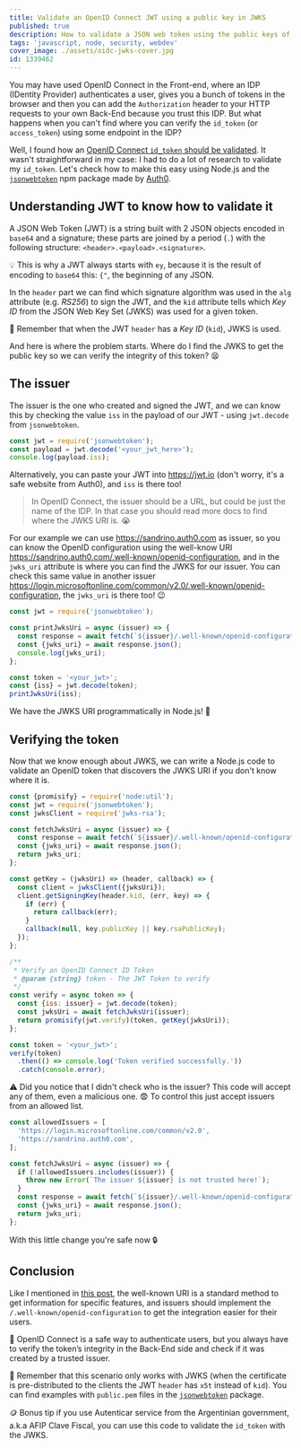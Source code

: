 ```yaml
---
title: Validate an OpenID Connect JWT using a public key in JWKS
published: true
description: How to validate a JSON web token using the public keys of the issuer
tags: 'javascript, node, security, webdev'
cover_image: ./assets/oidc-jwks-cover.jpg
id: 1339462
---
```


You may have used OpenID Connect in the Front-end, where an IDP (IDentity Provider) authenticates a user, gives you a bunch of tokens in the browser and then you can add the `Authorization` header to your HTTP requests to your own Back-End because you trust this IDP. But what happens when you can't find where you can verify the `id_token` (or `access_token`) using some endpoint in the IDP?

Well, I found how an [OpenID Connect `id_token` should be validated](https://curity.io/resources/learn/validating-an-id-token/). It wasn't straightforward in my case: I had to do a lot of research to validate my `id_token`. Let's check how to make this easy using Node.js and the [`jsonwebtoken`](https://github.com/auth0/node-jsonwebtoken) npm package made by [Auth0](https://auth0.com).

## Understanding JWT to know how to validate it

A JSON Web Token (JWT) is a string built with 2 JSON objects encoded in `base64` and a signature; these parts are joined by a period (`.`) with the following structure: `<header>.<payload>.<signature>`.

💡 This is why a JWT always starts with `ey`, because it is the result of encoding to `base64` this: `{"`, the beginning of any JSON.

In the `header` part we can find which signature algorithm was used in the `alg` attribute (e.g. _RS256_) to sign the JWT, and the `kid` attribute tells which _Key ID_ from the JSON Web Key Set (JWKS) was used for a given token.

🧠 Remember that when the JWT `header` has a _Key ID_ (`kid`), JWKS is used.

And here is where the problem starts. Where do I find the JWKS to get the public key so we can verify the integrity of this token? 😫

## The issuer

The issuer is the one who created and signed the JWT, and we can know this by checking the value `iss` in the payload of our JWT - using `jwt.decode` from `jsonwebtoken`.

```javascript
const jwt = require('jsonwebtoken');
const payload = jwt.decode('<your_jwt_here>');
console.log(payload.iss);
```

Alternatively, you can paste your JWT into <https://jwt.io> (don't worry, it's a safe website from Auth0), and `iss` is there too!

> In OpenID Connect, the issuer should be a URL, but could be just the name of the IDP. In that case you should read more docs to find where the JWKS URI is. 😭

For our example  we can use <https://sandrino.auth0.com> as issuer, so you can know the OpenID configuration using the well-know URI <https://sandrino.auth0.com/.well-known/openid-configuration>, and in the `jwks_uri` attribute is where you can find the JWKS for our issuer. You can check this same value in another  issuer <https://login.microsoftonline.com/common/v2.0/.well-known/openid-configuration>, the `jwks_uri` is there too! 😉

```javascript
const jwt = require('jsonwebtoken');

const printJwksUri = async (issuer) => {
  const response = await fetch(`${issuer}/.well-known/openid-configuration`);
  const {jwks_uri} = await response.json();
  console.log(jwks_uri);
};

const token = '<your_jwt>';
const {iss} = jwt.decode(token);
printJwksUri(iss);
```

We have the JWKS URI programmatically in Node.js! 🥳

## Verifying the token

Now that we know enough about JWKS, we can write a Node.js code to validate an OpenID token that discovers the JWKS URI if you don't know where it is.

```javascript
const {promisify} = require('node:util');
const jwt = require('jsonwebtoken');
const jwksClient = require('jwks-rsa');

const fetchJwksUri = async (issuer) => {
  const response = await fetch(`${issuer}/.well-known/openid-configuration`);
  const {jwks_uri} = await response.json();
  return jwks_uri;
};

const getKey = (jwksUri) => (header, callback) => {
  const client = jwksClient({jwksUri});
  client.getSigningKey(header.kid, (err, key) => {
    if (err) {
      return callback(err);
    }
    callback(null, key.publicKey || key.rsaPublicKey);
  });
};

/**
 * Verify an OpenID Connect ID Token
 * @param {string} token - The JWT Token to verify
 */
const verify = async token => {
  const {iss: issuer} = jwt.decode(token);
  const jwksUri = await fetchJwksUri(issuer);
  return promisify(jwt.verify)(token, getKey(jwksUri));
};

const token = '<your_jwt>';
verify(token)
  .then(() => console.log('Token verified successfully.'))
  .catch(console.error);
```

⚠️ Did you notice that I didn't check who is the issuer? This code will accept any of them, even a malicious one. 😨 To control this just accept issuers from an allowed list.

```javascript
const allowedIssuers = [
  'https://login.microsoftonline.com/common/v2.0',
  'https://sandrino.auth0.com',
];

const fetchJwksUri = async (issuer) => {
  if (!allowedIssuers.includes(issuer)) {
    throw new Error(`The issuer ${issuer} is not trusted here!`);
  }
  const response = await fetch(`${issuer}/.well-known/openid-configuration`);
  const {jwks_uri} = await response.json();
  return jwks_uri;
};
```

With this little change you're safe now 🔒

## Conclusion

Like I mentioned in [this post](https://dev.to/cloudx/build-a-discoverable-change-password-form-3f9m), the well-known URI is a standard method to get information for specific features, and issuers should implement the  `/.well-known/openid-configuration` to get the integration easier for their users.

🧠 OpenID Connect is a safe way to authenticate users, but you always have to verify the token’s integrity in the Back-End side and check if it was created by a trusted issuer.

🔑 Remember that this scenario only works with JWKS (when the certificate is pre-distributed to the clients the JWT `header` has `x5t` instead of `kid`). You can find examples with `public.pem` files in the [`jsonwebtoken`](https://github.com/auth0/node-jsonwebtoken) package.

🪙 Bonus tip if you use Autenticar service from the Argentinian government, a.k.a AFIP Clave Fiscal, you can use this code to validate the `id_token` with the JWKS.
